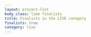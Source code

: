 ```yaml
---
layout: project-list
body_class: lime finalists
title: Finalists in the LIVE category
finalists: true
category: live
---
```

